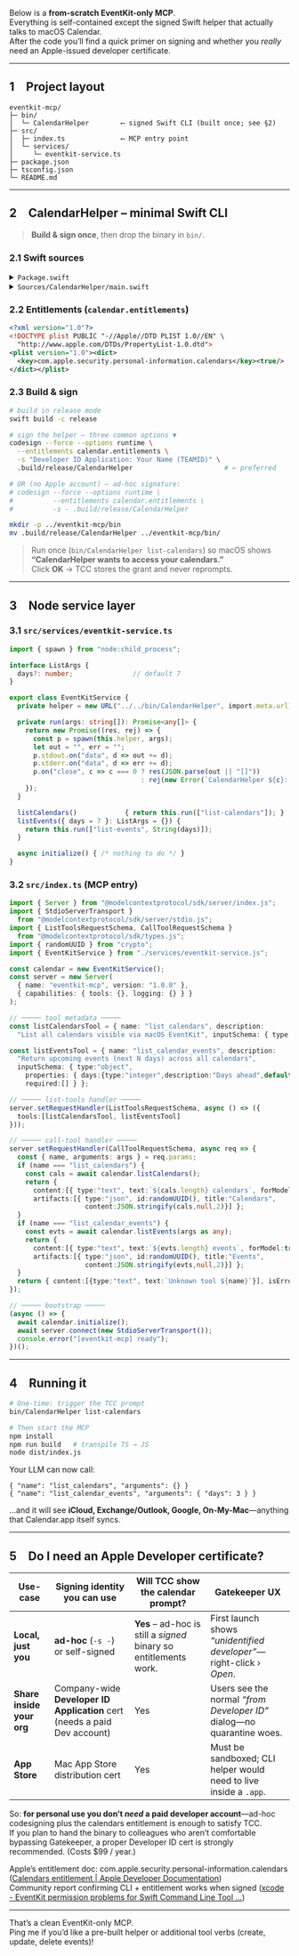 Below is a **from-scratch EventKit-only MCP**.  
Everything is self-contained except the signed Swift helper that actually talks to macOS Calendar.  
After the code you’ll find a quick primer on signing and whether you *really* need an Apple-issued developer certificate.

---

## 1 Project layout

```
eventkit-mcp/
├─ bin/
│  └─ CalendarHelper        ⟵ signed Swift CLI (built once; see §2)
├─ src/
│  ├─ index.ts              ⟵ MCP entry point
│  └─ services/
│     └─ eventkit-service.ts
├─ package.json
├─ tsconfig.json
└─ README.md
```

---

## 2 CalendarHelper – minimal Swift CLI

> **Build & sign once**, then drop the binary in `bin/`.

### 2.1 Swift sources

<details>
<summary><code>Package.swift</code></summary>

```swift
// swift-tools-version: 5.9
import PackageDescription
let package = Package(
  name: "CalendarHelper",
  platforms: [.macOS(.v13)],
  targets: [
    .executableTarget(
      name: "CalendarHelper",
      linkerSettings: [.linkedFramework("EventKit")]
    )
  ]
)
```
</details>

<details>
<summary><code>Sources/CalendarHelper/main.swift</code></summary>

```swift
import EventKit
import Foundation

enum Cmd: String { case list = "list-calendars", events = "list-events" }
guard CommandLine.argc >= 2,
      let cmd = Cmd(rawValue: CommandLine.arguments[1]) else { exit(64) }

let store = EKEventStore()
let sem = DispatchSemaphore(value: 0)
var granted = false
store.requestAccess(to: .event) { ok, _ in granted = ok; sem.signal() }
sem.wait(); guard granted else { exit(2) }

let enc = JSONEncoder(); enc.dateEncodingStrategy = .iso8601

switch cmd {
case .list:
  let out = store.calendars(for: .event).map {
      ["id": $0.calendarIdentifier,
       "title": $0.title,
       "source": $0.source.title]
  }
  print(String(data: try enc.encode(out), encoding: .utf8)!)

case .events:
  // Usage: list-events <daysAhead>
  let days = Int(CommandLine.arguments[2]) ?? 7
  let start = Date()
  let end = Calendar.current.date(byAdding: .day, value: days, to: start)!
  let pred = store.predicateForEvents(withStart: start, end: end, calendars: nil)
  let evts = store.events(matching: pred).map {
      ["id": $0.eventIdentifier ?? "",
       "title": $0.title ?? "",
       "start": $0.startDate,
       "end": $0.endDate,
       "calendar": $0.calendar.title]
  }
  print(String(data: try enc.encode(evts), encoding: .utf8)!)
}
```
</details>

### 2.2 Entitlements (`calendar.entitlements`)

```xml
<?xml version="1.0"?>
<!DOCTYPE plist PUBLIC "-//Apple//DTD PLIST 1.0//EN" \
  "http://www.apple.com/DTDs/PropertyList-1.0.dtd">
<plist version="1.0"><dict>
  <key>com.apple.security.personal-information.calendars</key><true/>
</dict></plist>
```

### 2.3 Build & sign

```bash
# build in release mode
swift build -c release

# sign the helper – three common options ▼
codesign --force --options runtime \
  --entitlements calendar.entitlements \
  -s "Developer ID Application: Your Name (TEAMID)" \
  .build/release/CalendarHelper                       # ← preferred

# OR (no Apple account) – ad-hoc signature:
# codesign --force --options runtime \
#          --entitlements calendar.entitlements \
#          -s - .build/release/CalendarHelper

mkdir -p ../eventkit-mcp/bin
mv .build/release/CalendarHelper ../eventkit-mcp/bin/
```

> Run once (`bin/CalendarHelper list-calendars`) so macOS shows  
> **“CalendarHelper wants to access your calendars.”**  
> Click **OK** → TCC stores the grant and never reprompts.

---

## 3 Node service layer

### 3.1 `src/services/eventkit-service.ts`

```ts
import { spawn } from "node:child_process";

interface ListArgs {
  days?: number;               // default 7
}

export class EventKitService {
  private helper = new URL("../../bin/CalendarHelper", import.meta.url).pathname;

  private run(args: string[]): Promise<any[]> {
    return new Promise((res, rej) => {
      const p = spawn(this.helper, args);
      let out = "", err = "";
      p.stdout.on("data", d => out += d);
      p.stderr.on("data", d => err += d);
      p.on("close", c => c === 0 ? res(JSON.parse(out || "[]"))
                                 : rej(new Error(`CalendarHelper ${c}: ${err}`)));
    });
  }

  listCalendars()            { return this.run(["list-calendars"]); }
  listEvents({ days = 7 }: ListArgs = {}) {
    return this.run(["list-events", String(days)]);
  }

  async initialize() { /* nothing to do */ }
}
```

### 3.2 `src/index.ts` (MCP entry)

```ts
import { Server } from "@modelcontextprotocol/sdk/server/index.js";
import { StdioServerTransport }
  from "@modelcontextprotocol/sdk/server/stdio.js";
import { ListToolsRequestSchema, CallToolRequestSchema }
  from "@modelcontextprotocol/sdk/types.js";
import { randomUUID } from "crypto";
import { EventKitService } from "./services/eventkit-service.js";

const calendar = new EventKitService();
const server = new Server(
  { name: "eventkit-mcp", version: "1.0.0" },
  { capabilities: { tools: {}, logging: {} } }
);

// ───── tool metadata ─────
const listCalendarsTool = { name: "list_calendars", description:
  "List all calendars visible via macOS EventKit", inputSchema: { type:"object"} };

const listEventsTool = { name: "list_calendar_events", description:
  "Return upcoming events (next N days) across all calendars",
  inputSchema: { type:"object",
    properties: { days:{type:"integer",description:"Days ahead",default:7}},
    required:[] } };

// ───── list-tools handler ─────
server.setRequestHandler(ListToolsRequestSchema, async () => ({
  tools:[listCalendarsTool, listEventsTool]
}));

// ───── call-tool handler ─────
server.setRequestHandler(CallToolRequestSchema, async req => {
  const { name, arguments: args } = req.params;
  if (name === "list_calendars") {
    const cals = await calendar.listCalendars();
    return {
      content:[{ type:"text", text:`${cals.length} calendars`, forModel:true }],
      artifacts:[{ type:"json", id:randomUUID(), title:"Calendars",
                   content:JSON.stringify(cals,null,2)}] };
  }
  if (name === "list_calendar_events") {
    const evts = await calendar.listEvents(args as any);
    return {
      content:[{ type:"text", text:`${evts.length} events`, forModel:true }],
      artifacts:[{ type:"json", id:randomUUID(), title:"Events",
                   content:JSON.stringify(evts,null,2)}] };
  }
  return { content:[{type:"text", text:`Unknown tool ${name}`}], isError:true };
});

// ───── bootstrap ─────
(async () => {
  await calendar.initialize();
  await server.connect(new StdioServerTransport());
  console.error("[eventkit-mcp] ready");
})();
```

---

## 4 Running it

```bash
# One-time: trigger the TCC prompt
bin/CalendarHelper list-calendars

# Then start the MCP
npm install
npm run build   # transpile TS → JS
node dist/index.js
```

Your LLM can now call:

```jsonc
{ "name": "list_calendars", "arguments": {} }
{ "name": "list_calendar_events", "arguments": { "days": 3 } }
```

…and it will see **iCloud, Exchange/Outlook, Google, On-My-Mac**—anything that Calendar.app itself syncs.

---

## 5 Do I need an Apple Developer certificate?

| Use-case | Signing identity you can use | Will TCC show the calendar prompt? | Gatekeeper UX |
|----------|-----------------------------|------------------------------------|---------------|
| **Local, just you** | **ad-hoc** (`-s -`) or self-signed | **Yes** – ad-hoc is still a *signed* binary so entitlements work. | First launch shows *“unidentified developer”*—right-click › *Open*. |
| **Share inside your org** | Company-wide **Developer ID Application** cert (needs a paid Dev account) | Yes | Users see the normal *“from Developer ID”* dialog—no quarantine woes. |
| **App Store** | Mac App Store distribution cert | Yes | Must be sandboxed; CLI helper would need to live inside a `.app`. |

So: **for personal use you don’t *need* a paid developer account**—ad-hoc codesigning plus the calendars entitlement is enough to satisfy TCC.  
If you plan to hand the binary to colleagues who aren’t comfortable bypassing Gatekeeper, a proper Developer ID cert is strongly recommended. (Costs \$99 / year.)

Apple’s entitlement doc: com.apple.security.personal-information.calendars  ([Calendars entitlement | Apple Developer Documentation](https://developer.apple.com/documentation/bundleresources/entitlements/com.apple.security.personal-information.calendars?utm_source=chatgpt.com))  
Community report confirming CLI + entitlement works when signed  ([xcode - EventKit permission problems for Swift Command Line Tool ...](https://stackoverflow.com/questions/69232295/eventkit-permission-problems-for-swift-command-line-tool-on-macos-big-sur?utm_source=chatgpt.com))

---

That’s a clean EventKit-only MCP.  
Ping me if you’d like a pre-built helper or additional tool verbs (create, update, delete events)!
